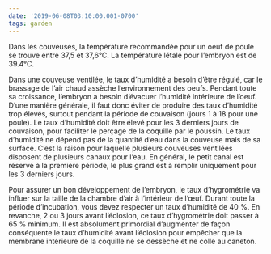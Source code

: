 ```yaml
---
date: '2019-06-08T03:10:00.001-0700'
tags: garden
---
```


Dans les couveuses, la température recommandée pour un oeuf de poule se trouve entre 37,5 et 37,6°C. La température létale pour l’embryon est de 39.4°C.


Dans une couveuse ventilée, le taux d’humidité a besoin d’être régulé, car le brassage de l’air chaud assèche l’environnement des oeufs.
Pendant toute sa croissance, l’embryon a besoin d’évacuer l’humidité intérieure de l’oeuf. D’une manière générale, il faut donc éviter de produire des taux d’humidité trop élevés, surtout pendant la période de couvaison (jours 1 à 18 pour une poule).
Le taux d’humidité doit être élevé pour les 3 derniers jours de couvaison, pour faciliter le perçage de la coquille par le poussin.
Le taux d’humidité ne dépend pas de la quantité d’eau dans la couveuse mais de sa surface. C’est la raison pour laquelle plusieurs couveuses ventilées disposent de plusieurs canaux pour l’eau. En général, le petit canal est réservé à la première période, le plus grand est à remplir uniquement pour les 3 derniers jours.



Pour assurer un bon développement de l’embryon, le taux d’hygrométrie va influer sur la taille de la chambre d’air à l’intérieur de l’œuf. Durant toute la période d’incubation, vous devez respecter un taux d’humidité de 40 %. En revanche, 2 ou 3 jours avant l’éclosion, ce taux d’hygrométrie doit passer à 65 % minimum. Il est absolument primordial d’augmenter de façon conséquente le taux d’humidité avant l’éclosion pour empêcher que la membrane intérieure de la coquille ne se dessèche et ne colle au caneton.
